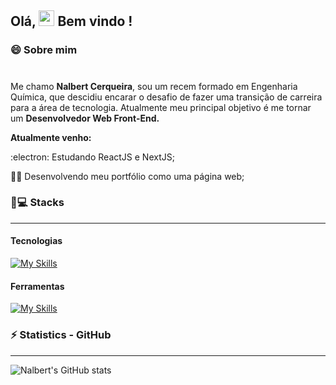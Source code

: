## Olá, <img src="https://media.giphy.com/media/hvRJCLFzcasrR4ia7z/giphy.gif" width="25px"> Bem vindo !

### 😄 Sobre mim

#

Me chamo **Nalbert Cerqueira**, sou um recem formado em Engenharia Química, que descidiu encarar o desafio de fazer uma transição de carreira para a área de tecnologia.
Atualmente meu principal objetivo é me tornar um **Desenvolvedor Web Front-End.**

**Atualmente venho:**

:electron: Estudando ReactJS e NextJS;

👨‍💻 Desenvolvendo meu portfólio como uma página web;

### 🚀💻 Stacks

---

#### Tecnologias

[![My Skills](https://skillicons.dev/icons?i=js,html,css,react,next,tailwind,nodejs,expressjs)](https://skillicons.dev)

#### Ferramentas

[![My Skills](https://skillicons.dev/icons?i=git,github,webpack,vscode)](https://skillicons.dev)

### ⚡ Statistics - GitHub

---

![Nalbert's GitHub stats](https://vercel-readme-stats-git-main-nalbertcerqueira.vercel.app/api?username=nalbertcerqueira&show_icons=true&border_color=61ff81&bg_color=45,141414,202020,1b4b25&gradient_animation=true&title_color=ffffff&icon_color=61ff81&text_color=b3b3b3)
<br>

